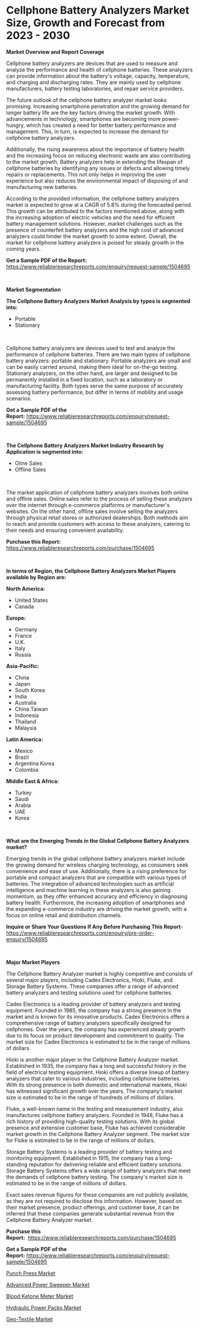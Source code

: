 <p><h1>Cellphone Battery Analyzers Market Size, Growth and Forecast from 2023 - 2030</h1></p><p><strong>Market Overview and Report Coverage</strong></p>
<p><p>Cellphone battery analyzers are devices that are used to measure and analyze the performance and health of cellphone batteries. These analyzers can provide information about the battery's voltage, capacity, temperature, and charging and discharging rates. They are mainly used by cellphone manufacturers, battery testing laboratories, and repair service providers.</p><p>The future outlook of the cellphone battery analyzer market looks promising. Increasing smartphone penetration and the growing demand for longer battery life are the key factors driving the market growth. With advancements in technology, smartphones are becoming more power-hungry, which has created a need for better battery performance and management. This, in turn, is expected to increase the demand for cellphone battery analyzers.</p><p>Additionally, the rising awareness about the importance of battery health and the increasing focus on reducing electronic waste are also contributing to the market growth. Battery analyzers help in extending the lifespan of cellphone batteries by identifying any issues or defects and allowing timely repairs or replacements. This not only helps in improving the user experience but also reduces the environmental impact of disposing of and manufacturing new batteries.</p><p>According to the provided information, the cellphone battery analyzers market is expected to grow at a CAGR of 5.8% during the forecasted period. This growth can be attributed to the factors mentioned above, along with the increasing adoption of electric vehicles and the need for efficient battery management solutions. However, market challenges such as the presence of counterfeit battery analyzers and the high cost of advanced analyzers could hinder the market growth to some extent. Overall, the market for cellphone battery analyzers is poised for steady growth in the coming years.</p></p>
<p><strong>Get a Sample PDF of the Report:</strong> <a href="https://www.reliableresearchreports.com/enquiry/request-sample/1504695">https://www.reliableresearchreports.com/enquiry/request-sample/1504695</a></p>
<p>&nbsp;</p>
<p><strong>Market Segmentation</strong></p>
<p><strong>The Cellphone Battery Analyzers Market Analysis by types is segmented into:</strong></p>
<p><ul><li>Portable</li><li>Stationary</li></ul></p>
<p>&nbsp;</p>
<p><p>Cellphone battery analyzers are devices used to test and analyze the performance of cellphone batteries. There are two main types of cellphone battery analyzers: portable and stationary. Portable analyzers are small and can be easily carried around, making them ideal for on-the-go testing. Stationary analyzers, on the other hand, are larger and designed to be permanently installed in a fixed location, such as a laboratory or manufacturing facility. Both types serve the same purpose of accurately assessing battery performance, but differ in terms of mobility and usage scenarios.</p></p>
<p><strong>Get a Sample PDF of the Report:</strong>&nbsp;<a href="https://www.reliableresearchreports.com/enquiry/request-sample/1504695">https://www.reliableresearchreports.com/enquiry/request-sample/1504695</a></p>
<p>&nbsp;</p>
<p><strong>The Cellphone Battery Analyzers Market Industry Research by Application is segmented into:</strong></p>
<p><ul><li>Oline Sales</li><li>Offline Sales</li></ul></p>
<p>&nbsp;</p>
<p><p>The market application of cellphone battery analyzers involves both online and offline sales. Online sales refer to the process of selling these analyzers over the internet through e-commerce platforms or manufacturer's websites. On the other hand, offline sales involve selling the analyzers through physical retail stores or authorized dealerships. Both methods aim to reach and provide customers with access to these analyzers, catering to their needs and ensuring convenient availability.</p></p>
<p><strong>Purchase this Report:</strong>&nbsp; <a href="https://www.reliableresearchreports.com/purchase/1504695">https://www.reliableresearchreports.com/purchase/1504695</a></p>
<p>&nbsp;</p>
<p><strong>In terms of Region, the Cellphone Battery Analyzers Market Players available by Region are:</strong></p>
<p>
    <p> <strong> North America: </strong>
        <ul>
            <li>United States</li>
            <li>Canada</li>
        </ul>
        </p> 
    <p> <strong> Europe: </strong>
        <ul>
            <li>Germany</li>
            <li>France</li>
            <li>U.K.</li>
            <li>Italy</li>
            <li>Russia</li>
        </ul>
        </p> 
    <p> <strong> Asia-Pacific: </strong>
        <ul>
            <li>China</li>
            <li>Japan</li>
            <li>South Korea</li>
            <li>India</li>
            <li>Australia</li>
            <li>China Taiwan</li>
            <li>Indonesia</li>
            <li>Thailand</li>
            <li>Malaysia</li>
        </ul>
        </p> 
    <p> <strong> Latin America: </strong>
        <ul>
            <li>Mexico</li>
            <li>Brazil</li>
            <li>Argentina Korea</li>
            <li>Colombia</li>
        </ul>
        </p> 
    <p> <strong> Middle East & Africa: </strong>
        <ul>
            <li>Turkey</li>
            <li>Saudi</li>
            <li>Arabia</li>
            <li>UAE</li>
            <li>Korea</li>
        </ul>
    </p>
    </p>
<p>&nbsp;</p>
<p><strong>What are the Emerging Trends in the Global Cellphone Battery Analyzers market?</strong></p>
<p><p>Emerging trends in the global cellphone battery analyzers market include the growing demand for wireless charging technology, as consumers seek convenience and ease of use. Additionally, there is a rising preference for portable and compact analyzers that are compatible with various types of batteries. The integration of advanced technologies such as artificial intelligence and machine learning in these analyzers is also gaining momentum, as they offer enhanced accuracy and efficiency in diagnosing battery health. Furthermore, the increasing adoption of smartphones and the expanding e-commerce industry are driving the market growth, with a focus on online retail and distribution channels.</p></p>
<p><strong>Inquire or Share Your Questions If Any Before Purchasing This Report</strong>- <a href="https://www.reliableresearchreports.com/enquiry/pre-order-enquiry/1504695">https://www.reliableresearchreports.com/enquiry/pre-order-enquiry/1504695</a></p>
<p>&nbsp;</p>
<p><strong>Major Market Players</strong></p>
<p><p>The Cellphone Battery Analyzer market is highly competitive and consists of several major players, including Cadex Electronics, Hioki, Fluke, and Storage Battery Systems. These companies offer a range of advanced battery analyzers and testing solutions used for cellphone batteries.</p><p>Cadex Electronics is a leading provider of battery analyzers and testing equipment. Founded in 1985, the company has a strong presence in the market and is known for its innovative products. Cadex Electronics offers a comprehensive range of battery analyzers specifically designed for cellphones. Over the years, the company has experienced steady growth due to its focus on product development and commitment to quality. The market size for Cadex Electronics is estimated to be in the range of millions of dollars.</p><p>Hioki is another major player in the Cellphone Battery Analyzer market. Established in 1935, the company has a long and successful history in the field of electrical testing equipment. Hioki offers a diverse lineup of battery analyzers that cater to various industries, including cellphone batteries. With its strong presence in both domestic and international markets, Hioki has witnessed significant growth over the years. The company's market size is estimated to be in the range of hundreds of millions of dollars.</p><p>Fluke, a well-known name in the testing and measurement industry, also manufactures cellphone battery analyzers. Founded in 1948, Fluke has a rich history of providing high-quality testing solutions. With its global presence and extensive customer base, Fluke has achieved considerable market growth in the Cellphone Battery Analyzer segment. The market size for Fluke is estimated to be in the range of millions of dollars.</p><p>Storage Battery Systems is a leading provider of battery testing and monitoring equipment. Established in 1915, the company has a long-standing reputation for delivering reliable and efficient battery solutions. Storage Battery Systems offers a wide range of battery analyzers that meet the demands of cellphone battery testing. The company's market size is estimated to be in the range of millions of dollars.</p><p>Exact sales revenue figures for these companies are not publicly available, as they are not required to disclose this information. However, based on their market presence, product offerings, and customer base, it can be inferred that these companies generate substantial revenue from the Cellphone Battery Analyzer market.</p></p>
<p><strong>Purchase this Report:</strong>&nbsp;&nbsp;<a href="https://www.reliableresearchreports.com/purchase/1504695">https://www.reliableresearchreports.com/purchase/1504695</a></p>
<p></p>
<p><strong>Get a Sample PDF of the Report:</strong>&nbsp;<a href="https://www.reliableresearchreports.com/enquiry/request-sample/1504695">https://www.reliableresearchreports.com/enquiry/request-sample/1504695</a></p>
<p><p><a href="https://www.linkedin.com/pulse/punch-press-market-research-report-unlocks-analysis-financial-skrae/">Punch Press Market</a></p><p><a href="https://github.com/abdelrhmankishk22/Market-Research-Report-List-1/blob/main/advanced-power-sweeper-market.md">Advanced Power Sweeper Market</a></p><p><a href="https://medium.com/@sheetal.reportprime/blood-ketone-meter-market-size-cagr-trends-2024-2030-3f7baf66f2ad">Blood Ketone Meter Market</a></p><p><a href="https://www.linkedin.com/pulse/hydraulic-power-packs-market-size-share-global-analysis-k73ee/">Hydraulic Power Packs Market</a></p><p><a href="https://github.com/mahnoor2003/Market-Research-Report-List-1/blob/main/geo-textile-market.md">Geo-Textile Market</a></p></p>